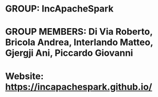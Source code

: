 # GROUP: IncApacheSpark
# GROUP MEMBERS: Di Via Roberto, Bricola Andrea, Interlando Matteo, Gjergji Ani, Piccardo Giovanni
# Website: https://incapachespark.github.io/
